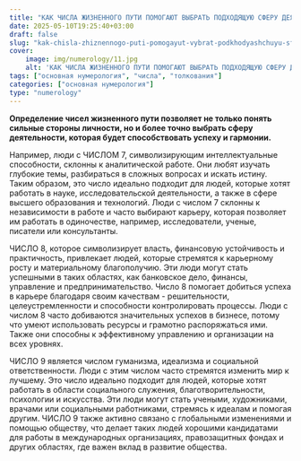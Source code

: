 ```yaml
---
title: "КАК ЧИСЛА ЖИЗНЕННОГО ПУТИ ПОМОГАЮТ ВЫБРАТЬ ПОДХОДЯЩУЮ СФЕРУ ДЕЯТЕЛЬНОСТИ"
date: 2025-05-10T19:25:40+03:00
draft: false
slug: "kak-chisla-zhiznennogo-puti-pomogayut-vybrat-podkhodyashchuyu-sferu-deyatelnosti"
cover:
    image: img/numerology/11.jpg
    alt: 'КАК ЧИСЛА ЖИЗНЕННОГО ПУТИ ПОМОГАЮТ ВЫБРАТЬ ПОДХОДЯЩУЮ СФЕРУ ДЕЯТЕЛЬНОСТИ'
tags: ["основная нумерология", "числа", "толкования"]
categories: ["основная нумерология"]
type: "numerology"
---
```


**Определение чисел жизненного пути позволяет не только понять сильные стороны личности, но и более точно выбрать сферу деятельности, которая будет способствовать успеху и гармонии.**

Например, люди с ЧИСЛОМ 7, символизирующим интеллектуальные способности, склонны к аналитической работе. Они любят изучать глубокие темы, разбираться в сложных вопросах и искать истину. Таким образом, это число идеально подходит для людей, которые хотят работать в науке, исследовательской деятельности, а также в сфере высшего образования и технологий. Люди с числом 7 склонны к независимости в работе и часто выбирают карьеру, которая позволяет им работать в одиночестве, например, исследователи, ученые, писатели или консультанты.

ЧИСЛО 8, которое символизирует власть, финансовую устойчивость и практичность, привлекает людей, которые стремятся к карьерному росту и материальному благополучию. Эти люди могут стать успешными в таких областях, как банковское дело, финансы, управление и предпринимательство. Число 8 помогает добиться успеха в карьере благодаря своим качествам - решительности, целеустремленности и способности контролировать процессы. Люди с числом 8 часто добиваются значительных успехов в бизнесе, потому что умеют использовать ресурсы и грамотно распоряжаться ими. Также они способны к эффективному управлению и организации на всех уровнях.

ЧИСЛО 9 является числом гуманизма, идеализма и социальной ответственности. Люди с этим числом часто стремятся изменить мир к лучшему. Это число идеально подходит для людей, которые хотят работать в области социального служения, благотворительности, психологии и искусства. Эти люди могут стать учеными, художниками, врачами или социальными работниками, стремясь к идеалам и помогая другим. ЧИСЛО 9 также активно связано с глобальными изменениями и помощью обществу, что делает таких людей хорошими кандидатами для работы в международных организациях, правозащитных фондах и других областях, где важен вклад в развитие общества.
